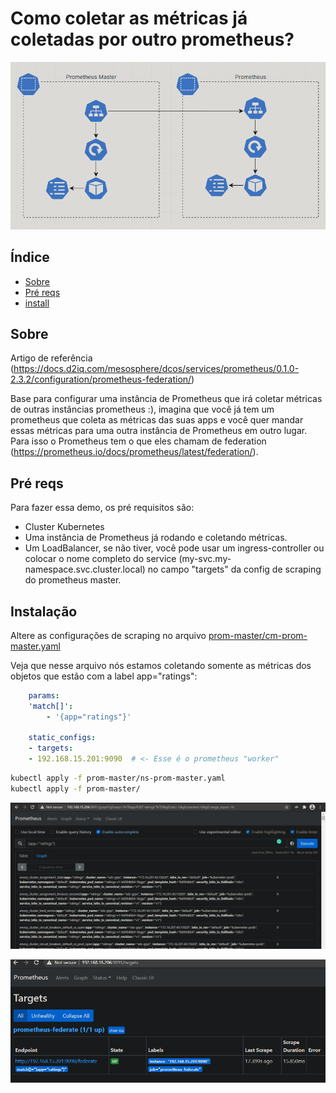 # Como coletar as métricas já coletadas por outro prometheus?

![img/prom-federate.png](img/prom-federate.png)

## Índice

- [Sobre](#sobre)
- [Pré reqs](#pre-reqs)
- [install](#install)

## Sobre <a name = "sobre"></a>

Artigo de referência (https://docs.d2iq.com/mesosphere/dcos/services/prometheus/0.1.0-2.3.2/configuration/prometheus-federation/)

Base para configurar uma instância de Prometheus que irá coletar métricas de outras instâncias prometheus :), imagina que você já tem um prometheus que coleta as métricas das suas apps e você quer mandar essas métricas para uma outra instância de Prometheus em outro lugar. Para isso o Prometheus tem o que eles chamam de federation (https://prometheus.io/docs/prometheus/latest/federation/).

## Pré reqs <a name = "pre-reqs"></a>

Para fazer essa demo, os pré requisitos são:

- Cluster Kubernetes
- Uma instância de Prometheus já rodando e coletando métricas.
- Um LoadBalancer, se não tiver, você pode usar um ingress-controller ou colocar o nome completo do service (my-svc.my-namespace.svc.cluster.local) no campo "targets" da config de scraping do prometheus master.

## Instalação <a name = "install"></a>

Altere as configurações de scraping no arquivo [prom-master/cm-prom-master.yaml](prom-master/cm-prom-master.yaml)

Veja que nesse arquivo nós estamos coletando somente as métricas dos objetos que estão com a label app="ratings":
```yaml
    params:
    'match[]':
        - '{app="ratings"}'

    static_configs:
    - targets:
    - 192.168.15.201:9090  # <- Esse é o prometheus "worker"
```

```bash
kubectl apply -f prom-master/ns-prom-master.yaml
kubectl apply -f prom-master/
```

![img/prom-master.png](img/prom-master.png)


![img/prom-master-targets.png](img/prom-master-targets.png)
